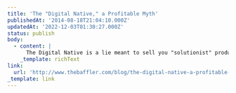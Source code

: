```yaml
---
title: 'The "Digital Native," a Profitable Myth'
publishedAt: '2014-08-18T21:04:10.000Z'
updatedAt: '2022-12-03T01:30:27.000Z'
status: publish
body:
  - content: |
      The Digital Native is a lie meant to sell you "solutionist" products.
    _template: richText
link:
  url: 'http://www.thebaffler.com/blog/the-digital-native-a-profitable-myth'
_template: link
---
```



